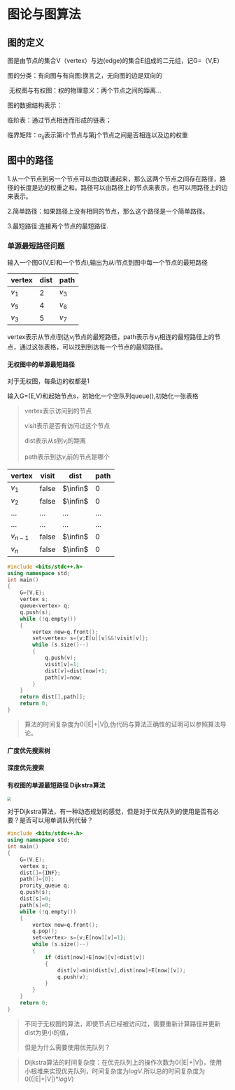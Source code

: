# 图论与图算法

## 图的定义

图是由节点的集合V（vertex）与边(edge)的集合E组成的二元组，记G=（V,E）

图的分类：有向图与有向图:换言之，无向图的边是双向的

​		   无权图与有权图：权的物理意义：两个节点之间的距离…

图的数据结构表示：

临阶表：通过节点相连而形成的链表；

临界矩阵：$a_{ij}$表示第i个节点与第j个节点之间是否相连以及边的权重

## 图中的路径

1.从一个节点到另一个节点可以由边联通起来，那么这两个节点之间存在路径，路径的长度是边的权重之和。路径可以由路径上的节点来表示，也可以用路径上的边来表示。

2.简单路径：如果路径上没有相同的节点，那么这个路径是一个简单路径。

3.最短路径:连接两个节点的最短路径.

### 单源最短路径问题

输入一个图G(V,E)和一个节点i,输出为从i节点到图中每一个节点的最短路径 

| vertex  | dist | path    |
| ------- | ---- | ------- |
| $v_{1}$ | 2    | $v_{3}$ |
| $v_{5}$ | 4    | $v_{6}$ |
| $v_{3}$ | 5    | $v_{7}$ |

vertex表示从节点i到达$v_{i}$节点的最短路径，path表示与$v_{i}$相连的最短路径上的节点，通过这张表格，可以找到到达每一个节点的最短路径。

#### 无权图中的单源最短路径

对于无权图，每条边的权都是1

输入G=(E,V)和起始节点s，初始化一个空队列queue(),初始化一张表格

> vertex表示访问到的节点
>
> visit表示是否有访问过这个节点
>
> dist表示从s到$v_{i}$的距离
>
> path表示到达$v_{i}$前的节点是哪个

| vertex    | visit | dist     | path |
| --------- | ----- | -------- | ---- |
| $v_{1}$   | false | $\infin$ | 0    |
| $v_{2}$   | false | $\infin$ | 0    |
| …         | …     | …        | …    |
| …         | …     | …        | …    |
| $v_{n-1}$ | false | $\infin$ | 0    |
| $v_{n}$   | false | $\infin$ | 0    |

``````c++
#include <bits/stdc++.h>
using namespace std;
int main()
{
	G={V,E};
    vertex s;
    queue<vertex> q;
    q.push(s);
    while (!q.empty())
    {
		vertex now=q.front();
        set<vertex> s={v;E[u][v]&&!visit[v]};
        while (s.size()--)
        {
			q.push(v);
            visit[v]=1;
            dist[v]=dist[now]+1;
            path[v]=now;
        }
    }
    return dist[],path[];
    return 0;
}
``````

> 算法的时间复杂度为0(|E|+|V|),伪代码与算法正确性的证明可以参照算法导论。

#### 广度优先搜索树

#### 深度优先搜索

#### 有权图的单源最短路径 Dijkstra算法

<img src="../../Pictures/Screenshots/屏幕截图 2024-07-02 190433.png" style="zoom:50%;" />

对于Dijkstra算法，有一种动态规划的感觉，但是对于优先队列的使用是否有必要？是否可以用单调队列代替？

``````c++
#include <bits/stdc++.h>
using namespace std;
int main()
{
	G=(V,E);
    vertex s;
    dist[]={INF};
    path[]={0};
    prority_queue q;
    q.push(s);
    dist[s]=0;
    path[s]=0;
    while (!q.empty())
    {
		vertex now=q.front();
        q.pop();
        set<vertex> s={v;E[now][v]=1};
        while (s.size()--)
        {
			if (dist[now]+E[now][v]<dist[v])
            {
                dist[v]=min(dist[v],dist[now]+E[now][v]);
                q.push(v);
            }
        }
    }
    return 0;
}
``````

> 不同于无权图的算法，即使节点已经被访问过，需要重新计算路径并更新dist为更小的值，
>
> 但是为什么需要使用优先队列？

> Dijkstra算法的时间复杂度：在优先队列上的操作次数为0(|E|+|V|)，使用小根堆来实现优先队列，时间复杂度为$log_{}{V}$.所以总的时间复杂度为0((|E|+|V|)*$log_{}{V}$)
